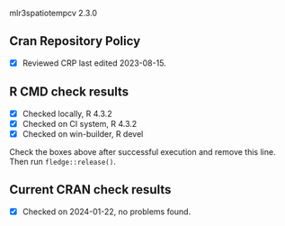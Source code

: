 mlr3spatiotempcv 2.3.0

## Cran Repository Policy

- [x] Reviewed CRP last edited 2023-08-15.

## R CMD check results

- [x] Checked locally, R 4.3.2
- [x] Checked on CI system, R 4.3.2
- [x] Checked on win-builder, R devel

Check the boxes above after successful execution and remove this line. Then run `fledge::release()`.

## Current CRAN check results

- [x] Checked on 2024-01-22, no problems found.
